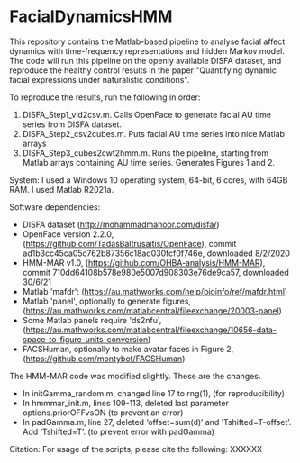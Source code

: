 # FacialDynamicsHMM
This repository contains the Matlab-based pipeline to analyse facial affect dynamics with time-frequency representations and hidden Markov model. The code will run this pipeline on the openly available DISFA dataset, and reproduce the healthy control results in the paper "Quantifying dynamic facial expressions under naturalistic conditions".

To reproduce the results, run the following in order:
1) DISFA_Step1_vid2csv.m. Calls OpenFace to generate facial AU time series from DISFA dataset.
2) DISFA_Step2_csv2cubes.m. Puts facial AU time series into nice Matlab arrays
3) DISFA_Step3_cubes2cwt2hmm.m. Runs the pipeline, starting from Matlab arrays containing AU time series. Generates Figures 1 and 2.

System:
I used a Windows 10 operating system, 64-bit, 6 cores, with 64GB RAM. I used Matlab R2021a.

Software dependencies:
- DISFA dataset (http://mohammadmahoor.com/disfa/)
- OpenFace version 2.2.0, (https://github.com/TadasBaltrusaitis/OpenFace), commit ad1b3cc45ca05c762b87356c18ad030fcf0f746e, downloaded 8/2/2020 
- HMM-MAR v1.0, (https://github.com/OHBA-analysis/HMM-MAR), commit 710dd64108b578e980e5007d908303e76de9ca57, downloaded 30/6/21
- Matlab 'mafdr': (https://au.mathworks.com/help/bioinfo/ref/mafdr.html)
- Matlab 'panel', optionally to generate figures, (https://au.mathworks.com/matlabcentral/fileexchange/20003-panel)
- Some Matlab panels require 'ds2nfu', (https://au.mathworks.com/matlabcentral/fileexchange/10656-data-space-to-figure-units-conversion)
- FACSHuman, optionally to make avatar faces in Figure 2, (https://github.com/montybot/FACSHuman)

The HMM-MAR code was modified slightly. These are the changes.
- In initGamma_random.m, changed line 17 to rng(1), (for reproducibility)
- In hmmmar_init.m, lines 109-113, deleted last parameter options.priorOFFvsON (to prevent an error)
- In padGamma.m, line 27, deleted ‘offset=sum(d)’ and ‘Tshifted=T-offset’. Add ‘Tshifted=T’. (to prevent error with padGamma)

Citation:
For usage of the scripts, please cite the following:
XXXXXX
